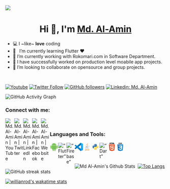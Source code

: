 <img src="https://komarev.com/ghpvc/?username=karno786"> 

<h1 align="center"> Hi 👋, I'm <a href="https://www.youtube.com/channel/UC0FD2apauvegCcsvqIBceLA?sub_confirmation=1">Md. Al-Amin</a></h1>


- 💻 I ~like~ **love** coding
- 🌱 &ensp;I’m currently learning Flutter ❤️
- 🔭 I’m currently working with Rokomari.com in Software Department.
- 👯 I have successfully worked on production level moabile app projects.
- 👯 I’m looking to collaborate on opensource and group projects.

<br> 

[![Youtube](https://img.shields.io/static/v1?label=AlaminKarno&message=Subscribe&logo=YouTube&color=FF0000&style=for-the-badge)][youtube]
[![Twitter Follow](https://img.shields.io/twitter/follow/alamin_karno?color=1DA1F2&label=Followers&logo=twitter&style=for-the-badge)][twitter]
[![GitHub followers](https://img.shields.io/github/followers/karno786?logo=GitHub&style=for-the-badge)][github]
[![Linkedin: Md. Al-Amin](https://img.shields.io/badge/-CONNECT-blue?style=for-the-badge&logo=Linkedin&link=https://www.linkedin.com/in/alaminkarno/)][linkedin]


 ![GitHub Activity Graph](https://activity-graph.herokuapp.com/graph?username=karno786)


### Connect with me:


[<img align="left" alt="Md. Al-Amin | YouTube" width="28px" src="https://firebasestorage.googleapis.com/v0/b/web-johannesmilke.appspot.com/o/other%2Fsocial%2Fyoutube.png?alt=media" />][youtube]
[<img align="left" alt="Md. Al-Amin | Twitter" width="28px" src="https://firebasestorage.googleapis.com/v0/b/web-johannesmilke.appspot.com/o/other%2Fsocial%2Ftwitter.png?alt=media" />][twitter]
[<img align="left" alt="Md. Al-Amin | LinkedIn" width="28px" src="https://firebasestorage.googleapis.com/v0/b/web-johannesmilke.appspot.com/o/other%2Fsocial%2Flinkedin.png?alt=media" />][linkedin]
[<img align="left" alt="Md. Al-Amin | Facebook" width="28px" src="https://firebasestorage.googleapis.com/v0/b/web-johannesmilke.appspot.com/o/other%2Fsocial%2Ffacebook.png?alt=media" />][facebook]
[<img align="left" alt="Md. Al-Amin | Website" width="28px" src="https://firebasestorage.googleapis.com/v0/b/web-johannesmilke.appspot.com/o/other%2Fsocial%2Fwebsite.png?alt=media" />][website]


<br /> 

### Languages and Tools:


<img align="left" alt="Android Studio" width="26px" src="https://raw.githubusercontent.com/github/explore/80688e429a7d4ef2fca1e82350fe8e3517d3494d/topics/android/android.png" />
<img align="left" alt=“Flutter” width="26px" src="https://www.vectorlogo.zone/logos/flutterio/flutterio-icon.svg" />
<img align="left" alt=“Firebase” width="26px" src="https://www.vectorlogo.zone/logos/firebase/firebase-icon.svg" />
<img align="left" alt=“Github” width="26px" src="https://raw.githubusercontent.com/github/explore/80688e429a7d4ef2fca1e82350fe8e3517d3494d/topics/visual-studio-code/visual-studio-code.png" />
<img align="left" alt="Java" width="26px" src="https://raw.githubusercontent.com/github/explore/80688e429a7d4ef2fca1e82350fe8e3517d3494d/topics/java/java.png" />
<img align="left" alt="Python" width="26px" src="https://raw.githubusercontent.com/github/explore/80688e429a7d4ef2fca1e82350fe8e3517d3494d/topics/python/python.png" />
<img align="left" alt=“Dart” width="26px" src="https://www.vectorlogo.zone/logos/dartlang/dartlang-icon.svg" />
<img align="left" alt="HTML5" width="26px" src="https://raw.githubusercontent.com/github/explore/80688e429a7d4ef2fca1e82350fe8e3517d3494d/topics/html/html.png" />
<img align="left" alt="CSS3" width="26px" src="https://raw.githubusercontent.com/github/explore/80688e429a7d4ef2fca1e82350fe8e3517d3494d/topics/css/css.png" />
<br /><br /><br />

<img align="left" alt="Md Al-Amin's Github Stats" src="https://github-readme-stats.vercel.app/api?username=karno786&show_icons=true" />    &nbsp;
[![Top Langs](https://github-readme-stats.vercel.app/api/top-langs?username=karno786&count_private=true&show_icons=true)](https://github.com/anuraghazra/github-readme-stats)
![GitHub streak stats](https://github-readme-streak-stats.herokuapp.com/?user=karno786)


[![willianrod's wakatime stats](https://github-readme-stats.vercel.app/api/wakatime?username=karno786)](https://github.com/anuraghazra/github-readme-stats)


[website]: https://sites.google.com/diu.edu.bd/alaminkarno/home
[twitter]: https://twitter.com/alamin_karno
[youtube]: https://youtube.com/alaminkarno
[github]: https://github.com/karno786
[facebook]: https://www.facebook.com/alamin.karno786/
[linkedin]: https://www.linkedin.com/in/alaminkarno/
